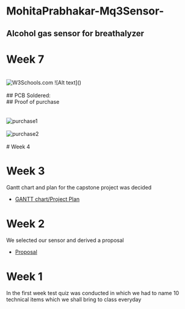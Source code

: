 
# MohitaPrabhakar-Mq3Sensor-
## Alcohol gas sensor for breathalyzer

# Week 7
>
<br>
<img src="https://github.com/MohitaPrabhakar/Mq3Sensor/blob/master/purchase1.PNG" alt="W3Schools.com">
![Alt text]()<br>
<br>
## PCB Soldered:
<br>
## Proof of purchase<br><br>
<br>
<img src="https://github.com/MohitaPrabhakar/Mq3Sensor/blob/master/purchase1.PNG" alt="purchase1">
<br>
<br>
<img src="https://github.com/MohitaPrabhakar/Mq3Sensor/blob/master/purchase2.PNG" alt="purchase2">
<br>
<br>
# Week 4


# Week 3
Gantt chart and plan for the capstone project was decided <br>
-   [GANTT chart/Project Plan](https://github.com/MohitaPrabhakar/Mq3Sensor/blob/master/ganttchart.PNG)

# Week 2
We selected our sensor and derived a proposal<br>
-   [Proposal](https://github.com/MohitaPrabhakar/Mq3Sensor/blob/master/Capture.PNG)
# Week 1
In the first week test quiz was conducted in which we had to name 10 technical items which we shall bring to class everyday
